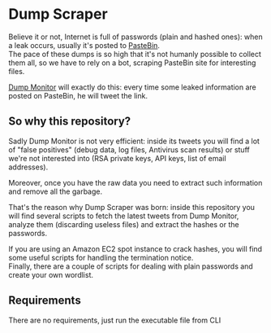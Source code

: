 # Dump Scraper

Believe it or not, Internet is full of passwords (plain and hashed ones):
when a leak occurs, usually it's posted to [PasteBin](http://pastebin.com/).  
The pace of these dumps is so high that it's not humanly possible to collect them all, so we have to rely on a bot, scraping PasteBin site for interesting files.  

[Dump Monitor](https://twitter.com/dumpmon) will exactly do this: every time some leaked information are posted on PasteBin, he will tweet the link. 

## So why this repository?
Sadly Dump Monitor is not very efficient: inside its tweets you will find a lot of "false positives" (debug data, log files, Antivirus scan results) or stuff we're not interested into (RSA private keys, API keys, list of email addresses).

Moreover, once you have the raw data you need to extract such information and remove all the garbage.

That's the reason why Dump Scraper was born: inside this repository you will find several scripts to fetch the latest tweets from Dump Monitor, analyze them (discarding useless files) and extract the hashes or the passwords.  

If you are using an Amazon EC2 spot instance to crack hashes, you will find some useful scripts for handling the termination notice.  
Finally, there are a couple of scripts for dealing with plain passwords and create your own wordlist.

## Requirements
 There are no requirements, just run the executable file from CLI
